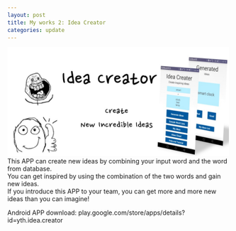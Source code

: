 ```yaml
---
layout: post
title: My works 2: Idea Creator
categories: update
---
```

<img src="/images/ideacreator.jpg" class="fit image" width="500"><br />
This APP can create new ideas by combining your input word and the word from database.<br />
You can get inspired by using the combination of the two words and gain new ideas.<br />
If you introduce this APP to your team, you can get more and more new ideas than you can imagine!<br />

Android APP download: <a href="https://play.google.com/store/apps/details?id=yth.idea.creator"></a>play.google.com/store/apps/details?id=yth.idea.creator<br />
